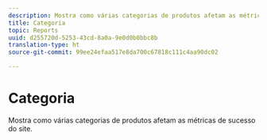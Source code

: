 ```yaml
---
description: Mostra como várias categorias de produtos afetam as métricas de sucesso do site.
title: Categoria
topic: Reports
uuid: d255720d-5253-43cd-8a0a-9e0d0b0bbc8b
translation-type: ht
source-git-commit: 99ee24efaa517e8da700c67818c111c4aa90dc02

---
```



# Categoria

Mostra como várias categorias de produtos afetam as métricas de sucesso do site.

